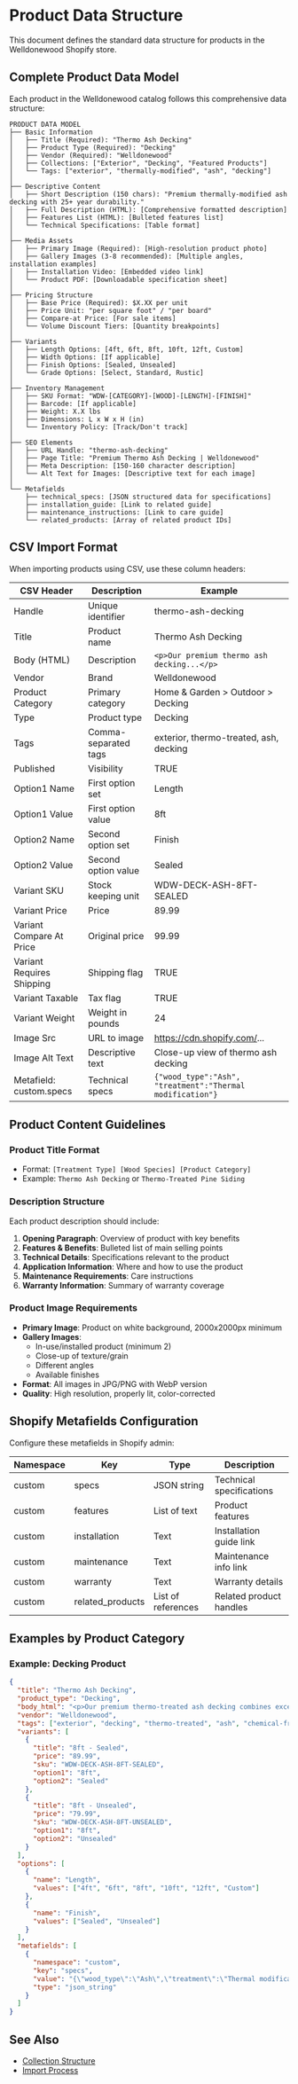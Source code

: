 # Product Data Structure

This document defines the standard data structure for products in the Welldonewood Shopify store.

## Complete Product Data Model

Each product in the Welldonewood catalog follows this comprehensive data structure:

```
PRODUCT DATA MODEL
├── Basic Information
│   ├── Title (Required): "Thermo Ash Decking"
│   ├── Product Type (Required): "Decking"
│   ├── Vendor (Required): "Welldonewood"
│   ├── Collections: ["Exterior", "Decking", "Featured Products"]
│   └── Tags: ["exterior", "thermally-modified", "ash", "decking"]
│
├── Descriptive Content
│   ├── Short Description (150 chars): "Premium thermally-modified ash decking with 25+ year durability."
│   ├── Full Description (HTML): [Comprehensive formatted description]
│   ├── Features List (HTML): [Bulleted features list]
│   └── Technical Specifications: [Table format]
│
├── Media Assets
│   ├── Primary Image (Required): [High-resolution product photo]
│   ├── Gallery Images (3-8 recommended): [Multiple angles, installation examples]
│   ├── Installation Video: [Embedded video link]
│   └── Product PDF: [Downloadable specification sheet]
│
├── Pricing Structure
│   ├── Base Price (Required): $X.XX per unit
│   ├── Price Unit: "per square foot" / "per board"
│   ├── Compare-at Price: [For sale items]
│   └── Volume Discount Tiers: [Quantity breakpoints]
│
├── Variants
│   ├── Length Options: [4ft, 6ft, 8ft, 10ft, 12ft, Custom]
│   ├── Width Options: [If applicable]
│   ├── Finish Options: [Sealed, Unsealed]
│   └── Grade Options: [Select, Standard, Rustic]
│
├── Inventory Management
│   ├── SKU Format: "WDW-[CATEGORY]-[WOOD]-[LENGTH]-[FINISH]"
│   ├── Barcode: [If applicable]
│   ├── Weight: X.X lbs
│   ├── Dimensions: L x W x H (in)
│   └── Inventory Policy: [Track/Don't track]
│
├── SEO Elements
│   ├── URL Handle: "thermo-ash-decking"
│   ├── Page Title: "Premium Thermo Ash Decking | Welldonewood"
│   ├── Meta Description: [150-160 character description]
│   └── Alt Text for Images: [Descriptive text for each image]
│
└── Metafields
    ├── technical_specs: [JSON structured data for specifications]
    ├── installation_guide: [Link to related guide]
    ├── maintenance_instructions: [Link to care guide]
    └── related_products: [Array of related product IDs]
```

## CSV Import Format

When importing products using CSV, use these column headers:

| CSV Header | Description | Example |
|------------|-------------|---------|
| Handle | Unique identifier | thermo-ash-decking |
| Title | Product name | Thermo Ash Decking |
| Body (HTML) | Description | `<p>Our premium thermo ash decking...</p>` |
| Vendor | Brand | Welldonewood |
| Product Category | Primary category | Home & Garden > Outdoor > Decking |
| Type | Product type | Decking |
| Tags | Comma-separated tags | exterior, thermo-treated, ash, decking |
| Published | Visibility | TRUE |
| Option1 Name | First option set | Length |
| Option1 Value | First option value | 8ft |
| Option2 Name | Second option set | Finish |
| Option2 Value | Second option value | Sealed |
| Variant SKU | Stock keeping unit | WDW-DECK-ASH-8FT-SEALED |
| Variant Price | Price | 89.99 |
| Variant Compare At Price | Original price | 99.99 |
| Variant Requires Shipping | Shipping flag | TRUE |
| Variant Taxable | Tax flag | TRUE |
| Variant Weight | Weight in pounds | 24 |
| Image Src | URL to image | https://cdn.shopify.com/... |
| Image Alt Text | Descriptive text | Close-up view of thermo ash decking |
| Metafield: custom.specs | Technical specs | `{"wood_type":"Ash", "treatment":"Thermal modification"}` |

## Product Content Guidelines

### Product Title Format

- Format: `[Treatment Type] [Wood Species] [Product Category]`
- Example: `Thermo Ash Decking` or `Thermo-Treated Pine Siding`

### Description Structure

Each product description should include:

1. **Opening Paragraph**: Overview of product with key benefits
2. **Features & Benefits**: Bulleted list of main selling points
3. **Technical Details**: Specifications relevant to the product
4. **Application Information**: Where and how to use the product
5. **Maintenance Requirements**: Care instructions
6. **Warranty Information**: Summary of warranty coverage

### Product Image Requirements

- **Primary Image**: Product on white background, 2000x2000px minimum
- **Gallery Images**:
  - In-use/installed product (minimum 2)
  - Close-up of texture/grain
  - Different angles
  - Available finishes
- **Format**: All images in JPG/PNG with WebP version
- **Quality**: High resolution, properly lit, color-corrected

## Shopify Metafields Configuration

Configure these metafields in Shopify admin:

| Namespace | Key | Type | Description |
|-----------|-----|------|-------------|
| custom | specs | JSON string | Technical specifications |
| custom | features | List of text | Product features |
| custom | installation | Text | Installation guide link |
| custom | maintenance | Text | Maintenance info link |
| custom | warranty | Text | Warranty details |
| custom | related_products | List of references | Related product handles |

## Examples by Product Category

### Example: Decking Product

```json
{
  "title": "Thermo Ash Decking",
  "product_type": "Decking",
  "body_html": "<p>Our premium thermo-treated ash decking combines exceptional durability with natural beauty.</p><h3>Features:</h3><ul><li>25+ year durability without chemicals</li><li>Reduced expansion/contraction</li><li>Consistent coloration throughout</li><li>Resistant to rot, decay, and insects</li></ul>",
  "vendor": "Welldonewood",
  "tags": ["exterior", "decking", "thermo-treated", "ash", "chemical-free"],
  "variants": [
    {
      "title": "8ft - Sealed",
      "price": "89.99",
      "sku": "WDW-DECK-ASH-8FT-SEALED",
      "option1": "8ft",
      "option2": "Sealed"
    },
    {
      "title": "8ft - Unsealed",
      "price": "79.99",
      "sku": "WDW-DECK-ASH-8FT-UNSEALED",
      "option1": "8ft",
      "option2": "Unsealed"
    }
  ],
  "options": [
    {
      "name": "Length",
      "values": ["4ft", "6ft", "8ft", "10ft", "12ft", "Custom"]
    },
    {
      "name": "Finish",
      "values": ["Sealed", "Unsealed"]
    }
  ],
  "metafields": [
    {
      "namespace": "custom",
      "key": "specs",
      "value": "{\"wood_type\":\"Ash\",\"treatment\":\"Thermal modification\",\"durability\":\"25+ years\",\"dimensions\":\"5.5in x 0.75in\",\"coverage\":\"Actual coverage varies by board length\"}",
      "type": "json_string"
    }
  ]
}
```

## See Also

- [Collection Structure](./collections.md)
- [Import Process](./import-process.md) 